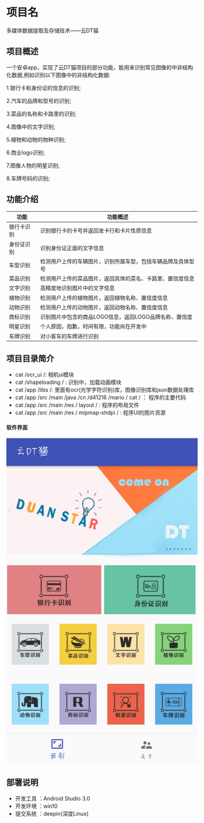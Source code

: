 # 项目名
多媒体数据提取及存储技术——云DT猫


## 项目概述

一个安卓app，实现了云DT猫项目的部分功能，能用来识别常见图像的中非结构化数据,例如识别以下图像中的非结构化数据:

1.银行卡和身份证的信息的识别;

2.汽车的品牌和型号的识别;

3.菜品的名称和卡路里的识别;

4.图像中的文字识别;

5.植物和动物的物种识别;

6.商业logo识别;

7.图像人物的明星识别;

8.车牌号码的识别;


## 功能介绍

| 功能            | 功能概述        |
| ------------- |-------------|
| 银行卡识别     | 识别银行卡的卡号并返回发卡行和卡片性质信息 |
| 身份证识别      | 识别身份证正面的文字信息      |
| 车型识别 | 检测用户上传的车辆图片，识别所属车型，包括车辆品牌及具体型号      |
| 菜品识别     | 检测用户上传的菜品图片，返回具体的菜名、卡路里、置信度信息|
| 文字识别      | 高精度地识别图片中的文字信息      |
| 植物识别 | 检测用户上传的植物图片，返回植物名称、置信度信息      |
| 动物识别     | 检测用户上传的动物图片，返回动物名称、置信度信息 |
| 商标识别      | 识别图片中包含的商品LOGO信息，返回LOGO品牌名称、置信度      |
| 明星识别 | 个人原因，抱歉，时间有限，功能尚在开发中      |
| 车牌识别     | 对小客车的车牌进行识别 |

## 项目目录简介
- cat /ocr_ui  /: 相机ui模块
- cat /shapeloading / : 识别中，加载动画模块
- cat /app /libs /: 里面有ocr(光学字符识别)库，图像识别库和json数据处理库
- cat /app /src /main /java /cn /d41216 /mario / cat / ： 程序的主要代码 
- cat /app /src /main /res / layout / : 程序的布局文件
- cat /app /src /main /res / mipmap-xhdpi / : 程序UI的图片资源

#### 软件界面
![](picture/home.jpg)





## 部署说明
- 开发工具 ：Android Studio 3.0 
- 开发环境 ：win10
- 提交系统 ：deepin(深度Linux) 
